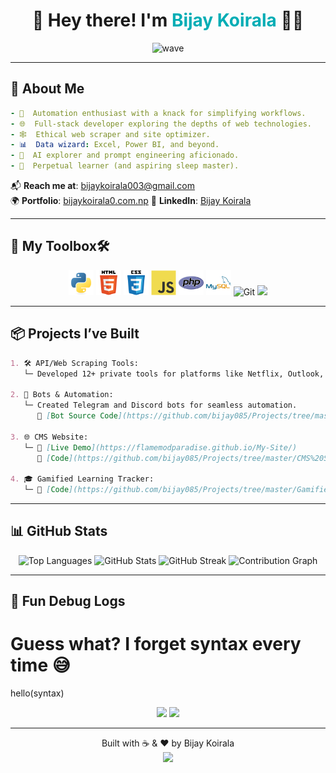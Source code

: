 <h1 align="center">
  🌳 Hey there! I'm <span style="color:#00ADB5;">Bijay Koirala</span> 🧑‍💻
</h1>

<p align="center">
  <img src="https://github.com/bijay085/bijay085/assets/107698781/e06089b9-5686-4b99-b825-432e89f1f98e" alt="wave" width="40"/>
</p>

---

## 🌱 About Me

```yaml
- 🤖  Automation enthusiast with a knack for simplifying workflows.
- 🌐  Full-stack developer exploring the depths of web technologies.
- 🕸️  Ethical web scraper and site optimizer.
- 📊  Data wizard: Excel, Power BI, and beyond.
- 🧠  AI explorer and prompt engineering aficionado.
- 🛌  Perpetual learner (and aspiring sleep master).
```

📬 **Reach me at**: [bijaykoirala003@gmail.com](mailto:bijaykoirala003@gmail.com)  
🌍 **Portfolio**: [bijaykoirala0.com.np](https://bijaykoirala0.com.np)
💼 **LinkedIn**: [Bijay Koirala](https://www.linkedin.com/in/bijay-koirala/)  

---

## 🌳 My Toolbox🛠️ 

<p align="center">
  <img src="https://raw.githubusercontent.com/devicons/devicon/master/icons/python/python-original.svg" width="40" title="Python"/>
  <img src="https://raw.githubusercontent.com/devicons/devicon/master/icons/html5/html5-original-wordmark.svg" width="40" title="HTML5"/>
  <img src="https://raw.githubusercontent.com/devicons/devicon/master/icons/css3/css3-original-wordmark.svg" width="40" title="CSS3"/>
  <img src="https://raw.githubusercontent.com/devicons/devicon/master/icons/javascript/javascript-original.svg" width="40" title="JavaScript"/>
  <img src="https://raw.githubusercontent.com/devicons/devicon/master/icons/php/php-original.svg" width="40" title="PHP"/>
  <img src="https://raw.githubusercontent.com/devicons/devicon/master/icons/mysql/mysql-original-wordmark.svg" width="40" title="MySQL"/>
  <img src="https://www.vectorlogo.zone/logos/git-scm/git-scm-icon.svg" width="40" title="Git"/>
  <img src="https://img.shields.io/badge/GPT%20Prompt%20Engineer-4285F4?style=for-the-badge&logo=openai&logoColor=white" height="28"/>
</p>

---

## 📦 Projects I’ve Built

```markdown
1. 🛠️ API/Web Scraping Tools:
   └─ Developed 12+ private tools for platforms like Netflix, Outlook, ChatGPT, and more.

2. 🤖 Bots & Automation:
   └─ Created Telegram and Discord bots for seamless automation.
      🔗 [Bot Source Code](https://github.com/bijay085/Projects/tree/master/Bots)

3. 🌐 CMS Website:
   └─ 🔗 [Live Demo](https://flamemodparadise.github.io/My-Site/)
      💾 [Code](https://github.com/bijay085/Projects/tree/master/CMS%20Site)

4. 🎓 Gamified Learning Tracker:
   └─ 💾 [Code](https://github.com/bijay085/Projects/tree/master/Gamified%20Learning%20Progress%20Tracker)
```

---

## 📊 GitHub Stats

<div align="center">

<img src="https://github-readme-stats.vercel.app/api/top-langs?username=bijay085&show_icons=true&locale=en&layout=compact&theme=radical" width="370" alt="Top Languages" />

<img src="https://github-readme-stats.vercel.app/api?username=bijay085&show_icons=true&locale=en&theme=radical" width="390" alt="GitHub Stats" />

<img src="https://github-readme-streak-stats.herokuapp.com/?user=bijay085&theme=radical" width="400" alt="GitHub Streak" />

<img src="https://github-readme-activity-graph.vercel.app/graph?username=bijay085&theme=rogue" alt="Contribution Graph" />

</div>

---

## 🤯 Fun Debug Logs

# Guess what? I forget syntax every time 😅
hello(syntax)

<p align="center">
  <img src="https://media.giphy.com/media/TLjn42M7DPVQGdxfIr/giphy.gif" width="50"/> 
  <img src="https://media.giphy.com/media/10DhYj0GGhL9tm/giphy.gif" width="50"/>
</p>

---

<p align="center">
  Built with ☕ & ❤️ by Bijay Koirala  
  <br/>
  <img src="https://github.com/bijay085/bijay085/assets/107698781/550c345f-7905-4bd6-a3d0-ab5f9588cd7a" width="35"/>
</p>
